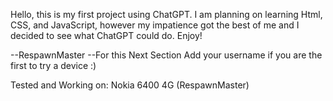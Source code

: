 Hello, this is my first project using ChatGPT. I am planning on learning Html, CSS, and JavaScript, however my impatience got the best of me and I decided to see what ChatGPT could do. Enjoy!

--RespawnMaster
--For this Next Section Add your username if you are the first to try a device :)

Tested and Working on:
Nokia 6400 4G (RespawnMaster)
